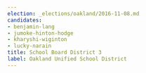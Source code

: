 ```yaml
---
election: _elections/oakland/2016-11-08.md
candidates:
- benjamin-lang
- jumoke-hinton-hodge
- kharyshi-wiginton
- lucky-narain
title: School Board District 3
label: Oakland Unified School District
---
```


